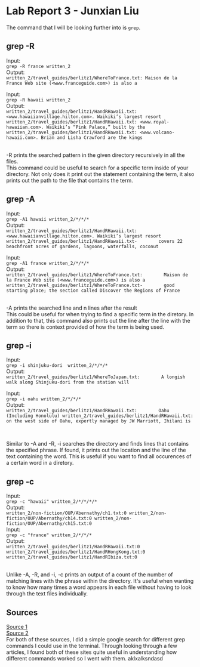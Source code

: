 # Lab Report 3 - Junxian Liu

The command that I will be looking further into is `grep`. <br>

## grep -R
Input:<br>
`grep -R france written_2` <br>
Output:<br>
`written_2/travel_guides/berlitz1/WhereToFrance.txt: Maison de la France Web site (<www.franceguide.com>) is also a` <br>

Input: <br>
`grep -R hawaii written_2` <br>
Output:<br>
`written_2/travel_guides/berlitz1/HandRHawaii.txt: <www.hawaiianvillage.hilton.com>. Waikiki’s largest resort
 written_2/travel_guides/berlitz1/HandRHawaii.txt: <www.royal-hawaiian.com>. Waikiki’s “Pink Palace,” built by the
 written_2/travel_guides/berlitz1/HandRHawaii.txt: <www.volcano-hawaii.com>. Brian and Lisha Crawford are the kings`<br>
 
 <br>
 -R prints the searched pattern in the given directory recursively in all the files. <br>
 This command could be useful to search for a specific term inside of your directory. Not only does it print out the statement containing the term, 
 it also prints out the path to the file that contains the term. 
 
## grep -A
 
 Input:<br>
 `grep -A1 hawaii written_2/*/*/*` <br>
 Output: <br>
 `written_2/travel_guides/berlitz1/HandRHawaii.txt:        <www.hawaiianvillage.hilton.com>. Waikiki’s largest resort
  written_2/travel_guides/berlitz1/HandRHawaii.txt-        covers 22 beachfront acres of gardens, lagoons, waterfalls, coconut`
 <br>
  
 Input: <br>
 `grep -A1 france written_2/*/*/*` <br>
 Output: <br>
 `written_2/travel_guides/berlitz1/WhereToFrance.txt:        Maison de la France Web site (<www.franceguide.com>) is also a
  written_2/travel_guides/berlitz1/WhereToFrance.txt-        good starting place; the section called Discover the Regions of France`<br>
 
  <br>
 -A prints the searched line and n lines after the result<br>
 This could be useful for when trying to find a specific term in the diretory. In addition to that, this command also prints out the line
 after the line with the term so there is context provided of how the term is being used. 
 
## grep -i
 
 Input:<br>
 `grep -i shinjuku-dori  written_2/*/*/*`<br>
 Output: <br>
 `written_2/travel_guides/berlitz1/WhereToJapan.txt:        A longish walk along Shinjuku-dori from the station will` <br>
 
 Input:<br>
 `grep -i oahu written_2/*/*/*` <br>
 Output:<br>
 `written_2/travel_guides/berlitz1/HandRHawaii.txt:        Oahu (Including Honolulu)
  written_2/travel_guides/berlitz1/HandRHawaii.txt:        on the west side of Oahu, expertly managed by JW Marriott, Ihilani is`<br>
  
  <br>
  
  Similar to -A and -R, -i searches the directory and finds lines that contains the specified phrase. If found, it prints out the location and the 
  line of the text containing the word. This is useful if you want to find all occurences of a certain word in a diretory. 
  
## grep -c
  
  Input: <br>
  `grep -c "hawaii" written_2/*/*/*/*` <br>
  Output: <br>
  `written_2/non-fiction/OUP/Abernathy/ch1.txt:0
   written_2/non-fiction/OUP/Abernathy/ch14.txt:0
   written_2/non-fiction/OUP/Abernathy/ch15.txt:0` <br>
  Input: <br>
  `grep -c "france" written_2/*/*/*`<br>
  Output: <br>
  `written_2/travel_guides/berlitz1/HandRHawaii.txt:0
   written_2/travel_guides/berlitz1/HandRHongKong.txt:0
   written_2/travel_guides/berlitz1/HandRIbiza.txt:0` <br>
   
   <br>
   Unlike -A, -R, and -i, -c prints an output of a count of the number of matching lines with the phrase within the directory.
   It's useful when wanting to know how many times a word appears in each file without having to look through the text files individually.
<br>

## Sources
[Source 1](https://www.computerhope.com/unix/ugrep.htm) <br>
[Source 2](https://www.geeksforgeeks.org/grep-command-in-unixlinux/) <br>
For both of these sources, I did a simple google search for different grep commands I could use in the terminal. Through looking through a few articles, 
I found both of these sites quite useful in understanding how different commands worked so I went with them. aklxalksndasd
